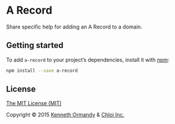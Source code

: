 <!-- [![A record book.](a-record.png)](https://github.com/kennethormandy/a-record)

*** -->

# A Record

Share specific help for adding an A Record to a domain.

## Getting started

To add `a-record` to your project’s dependencies, install it with [npm](http://npmjs.org):

```sh
npm install --save a-record
```

## License

[The MIT License (MIT)](LICENSE.md)

Copyright © 2015 [Kenneth Ormandy](http://kennethormandy.com) & [Chloi Inc.](http://chloi.io)
